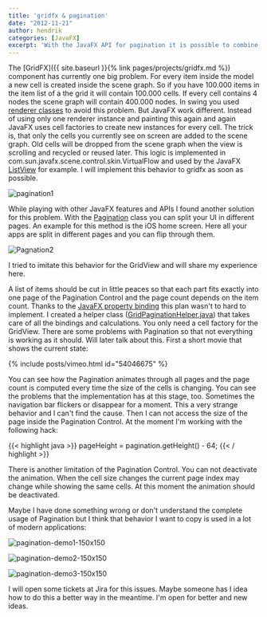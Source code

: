 ```yaml
---
title: 'gridfx & pagination'
date: "2012-11-21"
author: hendrik
categories: [JavaFX]
excerpt: 'With the JavaFX API for pagination it is possible to combine GridFX with the given features and create a grid that supports pagination.'
---
```

The [GridFX]({{ site.baseurl }}{% link pages/projects/gridfx.md %}) component has currently one big problem. For every item inside the model a new cell is created inside the scene graph. So if you have 100.000 items in the item list of a the grid it will contain 100.000 cells. If every cell contains 4 nodes the scene graph will contain 400.000 nodes. In swing you used [renderer classes](http://docs.oracle.com/javase/tutorial/uiswing/components/combobox.html#renderer) to avoid this problem. But JavaFX work different. Instead of using only one renderer instance and painting this again and again JavaFX uses cell factories to create new instances for every cell. The trick is, that only the cells you currently see on screen are added to the scene graph. Old cells will be dropped from the scene graph when the view is scrolling and recycled or reused later. This logic is implemented in com.sun.javafx.scene.control.skin.VirtualFlow and used by the JavaFX [ListView](http://docs.oracle.com/javafx/2/ui_controls/list-view.htm) for example. I will implement this behavior to gridfx as soon as possible.

![pagination1](/posts/guigarage-legacy/pagination1.png)

While playing with other JavaFX features and APIs I found another solution for this problem. With the [Pagination](http://docs.oracle.com/javafx/2/ui_controls/pagination.htm) class you can split your UI in different pages. An example for this method is the iOS home screen. Here all your apps are split in different pages and you can flip through them.

![Pagnation2](/posts/guigarage-legacy/Pagnation2.png)

I tried to imitate this behavior for the GridView and will share my experience here.

A list of items should be cut in little peaces so that each part fits exactly into one page of the Pagination Control and the page count depends on the item count. Thanks to the [JavaFX property binding](http://docs.oracle.com/javafx/2/binding/jfxpub-binding.htm) this plan wasn't to hard to implement. I created a helper class ([GridPaginationHelper.java](https://github.com/guigarage/gridfx/blob/master/src/main/java/com/guigarage/fx/grid/util/GridPaginationHelper.java)) that takes care of all the bindings and calculations. You only need a cell factory for the GridView. There are some problems with Pagination so that not everything is working as it should. Will later talk about this. First a short movie that shows the current state:

{% include posts/vimeo.html id="54046675" %}

You can see how the Pagination animates through all pages and the page count is computed every time the size of the cells is changing. You can see the problems that the implementation has at this stage, too. Sometimes the navigation bar flickers or disappear for a moment. This a very strange behavior and I can't find the cause. Then I can not access the size of the page inside the Pagination Control. At the moment I'm working with the following hack:

{{< highlight java >}}
pageHeight = pagination.getHeight() - 64;
{{< / highlight >}}

There is another limitation of the Pagination Control. You can not deactivate the animation. When the cell size changes the current page index may change while showing the same cells. At this moment the animation should be deactivated.

Maybe I have done something wrong or don't understand the complete usage of Pagination but I think that behavior I want to copy is used in a lot of modern applications:

![pagination-demo1-150x150](/posts/guigarage-legacy/pagination-demo1.jpg)

![pagination-demo2-150x150](/posts/guigarage-legacy/pagination-demo2.png)

![pagination-demo3-150x150](/posts/guigarage-legacy/pagination-demo3.png)

I will open some tickets at Jira for this issues. Maybe someone has I idea how to do this a better way in the meantime. I'm open for better and new ideas.
